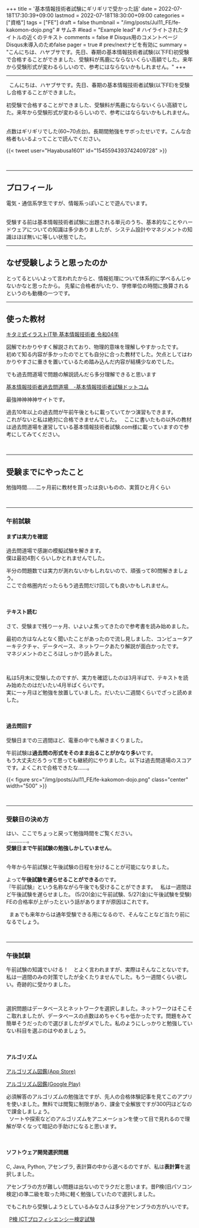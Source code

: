+++
title = '基本情報技術者試験にギリギリで受かった話'
date = 2022-07-18T17:30:39+09:00
lastmod = 2022-07-18T18:30:00+09:00
categories = ["資格"]
tags = ["FE"]
draft = false
thumbnail = "/img/posts/Jul11_FE/fe-kakomon-dojo.png" # サムネ
#lead = "Example lead" # ハイライトされたタイトルの近くのテキスト
comments = false # Disqus用のコメントページ　Disqus未導入のためfalse
pager = true # prev/nextナビを有効に
summary = "こんにちは、ハヤブサです。先日、春期の基本情報技術者試験(以下FE)初受験で合格することができました、受験料が馬鹿にならないくらい高額でした。来年から受験形式が変わるらしいので、参考にはならないかもしれません。"
+++

---
&nbsp;
こんにちは、ハヤブサです。先日、春期の基本情報技術者試験(以下FE)を受験し合格することができました。
&nbsp;

  
初受験で合格することができました、受験料が馬鹿にならないくらい高額でした。来年から受験形式が変わるらしいので、参考にはならないかもしれません。
&nbsp;

  
点数はギリギリでした(60~70点台)。長期間勉強をサボったせいです。こんな合格者もいるよってことで読んでください。
&nbsp;

 {{< tweet user="Hayabusa1601" id="1545594393742409728" >}}

&nbsp;

---
## プロフィール
電気・通信系学生ですが、情報系っぽいことで遊んでいます。  
&nbsp;

受験する前は基本情報技術者試験に出題される単元のうち、基本的なことやハードウェアについての知識は多少ありましたが、システム設計やマネジメントの知識はほぼ無いに等しい状態でした。
&nbsp;

---
## なぜ受験しようと思ったのか
とってるといいよって言われたからと、情報処理について体系的に学べるんじゃないかなと思ったから。
先輩に合格者がいたり、学修単位の時間に換算されるというのも動機の一つです。
&nbsp;

---
## 使った教材

[キタミ式イラストIT塾 基本情報技術者 令和04年](https://www.amazon.co.jp/dp/4297124513/)
  
図解でわかりやすく解説されており、物理的意味を理解しやすかったです。  
初めて知る内容が多かったのでとても自分に合った教材でした。欠点としてはわかりやすさに重きを置いているため踏み込んだ内容が結構少なめでした。
  
でも過去問道場で問題の解説読んだら多分理解できると思います
&nbsp;

  
[基本情報技術者過去問道場　-基本情報技術者試験ドットコム](https://www.fe-siken.com "過去問を解きに行く")
  
最強神神神神サイトです。 
  
過去10年以上の過去問が午前午後ともに載っていてかつ演習もできます。  
これがないと私は絶対に合格できませんでした。
&nbsp;
ここに書いたもの以外の教材は過去問道場を運営している基本情報技術者試験.com様に載っていますので参考にしてみてください。
  

&nbsp;

---
## 受験までにやったこと
勉強時間……二ヶ月前に教材を買ったは良いものの、実質ひと月くらい
  
&nbsp;

---

### 午前試験
#### まずは実力を確認
過去問道場で感謝の模擬試験を解きます。  
僕は最初4割くらいしかとれませんでした。  
  
半分の問題数では実力が測れないかもしれないので、頑張って80問解きましょう。  
ここで合格圏内だったらもう過去問だけ回しても良いかもしれません。
  
&nbsp;
  
#### テキスト読む
さて、受験まで残り一ヶ月、いよいよ焦ってきたので参考書を読み始めました。    
  
最初の方はなんとなく聞いたことがあったので流し見しました、コンピュータアーキテクチャ、データベース、ネットワークあたり解説が面白かったです。   
マネジメントのところはしっかり読みました。  
  
&nbsp;
  
私は5月末に受験したのですが、実力を確認したのは3月半ばで、テキストを読み始めたのはだいたい4月半ばくらいです。  
実に一ヶ月ほど勉強を放置していました。だいたい二週間くらいでざっと読めました。
  
&nbsp;
&nbsp;
#### 過去問回す
受験日までの三週間ほど、電車の中でも解きまくりました。  

午前試験は**過去問の形式をそのまま出ることがかなり多い**です。  
もう大丈夫だろうって思っても継続的にやりました。以下は過去問道場のスコアです。よくこれで合格できたな……。 
  
{{< figure src="/img/posts/Jul11_FE/fe-kakomon-dojo.png" class="center" width="500" >}}
  
&nbsp;
&nbsp;

---
### 受験日の決め方
はい、ここでちょっと戻って勉強時間をご覧ください。  
&nbsp;
…………。  
**受験日まで午前試験の勉強しかしていません**。  
&nbsp;

  
今年から午前試験と午後試験の日程を分けることが可能になりました。  
  
  
よって**午後試験を遅らせることができる**のです。  
『午前試験』という名称ながら午後でも受けることができます。
&nbsp;
私は一週間ほど午後試験を遅らせました。  (5/20(金)に午前試験、5/27(金)に午後試験を受験)
FEの合格率が上がったという話がありますが原因はこれです。
  
&nbsp;
まぁでも来年からは通年受験できる用になるので、そんなことなど当たり前になるでしょう。
    
&nbsp;

---
### 午後試験
午前試験の知識でいける！　とよく言われますが、実際はそんなことないです。私は一週間のみの対策でしたが全くたりませんでした。もう一週間くらい欲しい。奇跡的に受かりました。

&nbsp;

選択問題はデータベースとネットワークを選択しました。ネットワークはそこそこ取れましたが、データベースの点数はめちゃくちゃ低かったです。問題をみて簡単そうだったので選びましたがダメでした。私のようにしっかりと勉強していない科目を選ぶのはやめましょう。

&nbsp;

#### アルゴリズム

[アルゴリズム図鑑(App Store)](https://apps.apple.com/jp/app/%E3%82%A2%E3%83%AB%E3%82%B4%E3%83%AA%E3%82%BA%E3%83%A0%E5%9B%B3%E9%91%91/id1047532631)
&nbsp;
  
[アルゴリズム図鑑(Google Play)](https://play.google.com/store/apps/details?id=wiki.algorithm.algorithms&hl=ja&gl=US)
&nbsp;

必須解答のアルゴリズムの勉強法ですが、先人の合格体験記事を見てこのアプリを使いました。無料では閲覧に制限があり、課金で全解放ですが300円ほどなので課金しましょう。  
&nbsp;
ソートや探索などのアルゴリズムをアニメーションを使って目で見れるので理解が早くなって暗記の手助けになると思います。  
  
&nbsp;

#### ソフトウェア開発選択問題
C, Java, Python, アセンブラ, 表計算の中から選べるのですが、私は**表計算**を選択しました。  
  
アセンブラの方が難しい問題は出ないのでラクだと思います。昔P検(旧パソコン検定)の準二級を取った時に軽く勉強していたので選択しました。  
  
でもこれから受験しようとしているみなさんは多分アセンブラの方がいいです。  
  
&nbsp;
[P検 ICTプロフィシエンシー検定試験](https://www.pken.com/tool/typing.html)
  
&nbsp;

